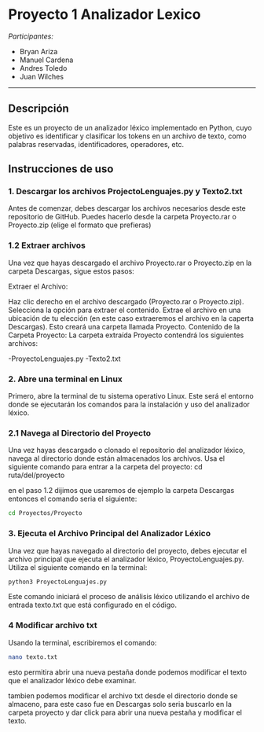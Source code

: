 # Proyecto 1 Analizador Lexico

*Participantes:*
- Bryan Ariza
- Manuel Cardena
- Andres Toledo
- Juan Wilches

---
## Descripción
 Este es un proyecto de un analizador léxico implementado en Python, cuyo objetivo es identificar y clasificar los tokens en un archivo de texto, como palabras reservadas, identificadores, operadores, etc. 

## Instrucciones de uso

### 1. Descargar los archivos ProjectoLenguajes.py y Texto2.txt
Antes de comenzar, debes descargar los archivos necesarios desde este repositorio de GitHub. Puedes hacerlo desde la carpeta Proyecto.rar o Proyecto.zip (elige el formato que prefieras)

### 1.2 Extraer archivos 
Una vez que hayas descargado el archivo Proyecto.rar o Proyecto.zip en la carpeta Descargas, sigue estos pasos:

Extraer el Archivo:

Haz clic derecho en el archivo descargado (Proyecto.rar o Proyecto.zip).
Selecciona la opción para extraer el contenido.
Extrae el archivo en una ubicación de tu elección (en este caso extraeremos el archivo en la caperta Descargas). Esto creará una carpeta llamada Proyecto.
Contenido de la Carpeta Proyecto: La carpeta extraída Proyecto contendrá los siguientes archivos:

-ProyectoLenguajes.py
-Texto2.txt


### 2. Abre una terminal en Linux
Primero, abre la terminal de tu sistema operativo Linux. Este será el entorno donde se ejecutarán los comandos para la instalación y uso del analizador léxico.

### 2.1 Navega al Directorio del Proyecto
Una vez hayas descargado o clonado el repositorio del analizador léxico, navega al directorio donde están almacenados los archivos. Usa el siguiente comando para entrar a la carpeta del proyecto:
cd ruta/del/proyecto

en el paso 1.2 dijimos que usaremos de ejemplo la carpeta Descargas entonces el comando seria el siguiente:

```bash
cd Proyectos/Proyecto
```


### 3. Ejecuta el Archivo Principal del Analizador Léxico
Una vez que hayas navegado al directorio del proyecto, debes ejecutar el archivo principal que ejecuta el analizador léxico, ProyectoLenguajes.py. Utiliza el siguiente comando en la terminal:
```bash
python3 ProyectoLenguajes.py
```

Este comando iniciará el proceso de análisis léxico utilizando el archivo de entrada texto.txt que está configurado en el código.

### 4 Modificar archivo txt
Usando la terminal, escribiremos el comando:
```bash
nano texto.txt
```
esto permitira abrir una nueva pestaña donde podemos modificar el texto que el analizador léxico debe examinar.

tambien podemos modificar el archivo txt desde el directorio donde se almaceno, para este caso fue en Descargas solo seria buscarlo en la carpeta proyecto y dar click para abrir una nueva pestaña y modificar el texto.

